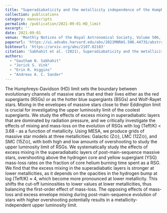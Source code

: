 ```yaml
---
title: "Superadiabaticity and the metallicity independence of the Humphreys-Davidson limit"
collection: publications
category: manuscripts
permalink: /publication/2021-09-01-HD_limit
excerpt: ''
date: 2021-09-01
venue: 'Monthly Notices of the Royal Astronomical Society, Volume 506, Issue 3, pp.4473-4487'
paperurl: 'https://ui.adsabs.harvard.edu/abs/2021MNRAS.506.4473S/abstract'
bibtexurl: 'https://arxiv.org/abs/2107.02183'
citation: 'Sabhahit et al. (2021), Superadiabaticity and the metallicity independence of the Humphreys-Davidson limit, MNRAS, Volume 506, Issue 3, pp.4473-4487'
authors:
  - "Gautham N. Sabhahit"
  - "Jorick S. Vink"
  - "Erin R. Higgins"
  - "Andreas A. C. Sander"
---
```

The Humphreys-Davidson (HD) limit sets the boundary between evolutionary channels of massive stars that end their lives either as the red supergiants (RSGs) or as the hotter blue supergiants (BSGs) and Wolf-Rayet stars. Mixing in the envelopes of massive stars close to their Eddington limit is crucial for investigating the upper luminosity limit of the coolest supergiants. We study the effects of excess mixing in superadiabatic layers that are dominated by radiation pressure, and we critically investigate the effects of mixing and mass-loss on the evolution of RSGs with log (Teff/K) < 3.68 - as a function of metallicity. Using MESA, we produce grids of massive star models at three metallicities: Galactic (Z⊙), LMC (12Z⊙), and SMC (15Z⊙), with both high and low amounts of overshooting to study the upper luminosity limit of RSGs. We systematically study the effects of excess mixing in the superadiabatic layers of post-main-sequence massive stars, overshooting above the hydrogen core and yellow supergiant (YSG) mass-loss rates on the fraction of core helium burning time spent as a RSG. We find that the excess mixing in the superadiabatic layers is stronger at lower metallicities, as it depends on the opacities in the hydrogen bump at log (Teff/K) ≈ 4, which become more pronounced at lower metallicity. This shifts the cut-off luminosities to lower values at lower metallicities, thus balancing the first-order effect of mass-loss. The opposing effects of mass-loss and excess envelope mixing during post-main-sequence evolution of stars with higher overshooting potentially results in a metallicity-independent upper luminosity limit.


